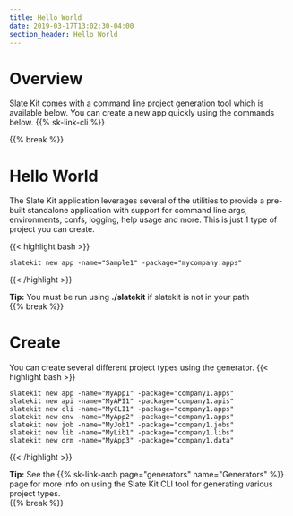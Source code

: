 ```yaml
---
title: Hello World
date: 2019-03-17T13:02:30-04:00
section_header: Hello World
---
```


# Overview
Slate Kit comes with a command line project generation tool which is available below. You can create a new app quickly using the commands below.
{{% sk-link-cli %}}

{{% break %}}


# Hello World
The Slate Kit application leverages several of the utilities to provide a pre-built standalone application with support for command line args, environments, confs, logging, help usage and more. This is just 1 type of project you can create.

{{< highlight bash >}}
    
    slatekit new app -name="Sample1" -package="mycompany.apps"
    
{{< /highlight >}}
<div class="alert alert-warning" role="alert">
    <strong>Tip:</strong> You must be run using <strong>./slatekit</strong> if slatekit is not in your path
</div>
{{% break %}}


# Create
You can create several different project types using the generator.
{{< highlight bash >}}
    
    slatekit new app -name="MyApp1" -package="company1.apps"
    slatekit new api -name="MyAPI1" -package="company1.apis"
    slatekit new cli -name="MyCLI1" -package="company1.apps"
    slatekit new env -name="MyApp2" -package="company1.apps"
    slatekit new job -name="MyJob1" -package="company1.jobs"
    slatekit new lib -name="MyLib1" -package="company1.libs"
    slatekit new orm -name="MyApp3" -package="company1.data"
    
{{< /highlight >}}
<div class="alert alert-warning" role="alert">
    <strong>Tip:</strong> See the {{% sk-link-arch page="generators" name="Generators" %}} page for more info on using the Slate Kit CLI tool for generating various project types.
</div>
{{% break %}}



